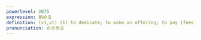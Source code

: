 ```yaml
---
powerlevel: 2075
expression: 納める
definition: (v1,vt) (1) to dedicate; to make an offering; to pay (fees); (2) to supply; (3) to store; (4) to finish; to bring to a close; (5) to restore (something to its place); (6) to achieve (e.g. a result); (P)
pronunciation: おさめる
---
```

